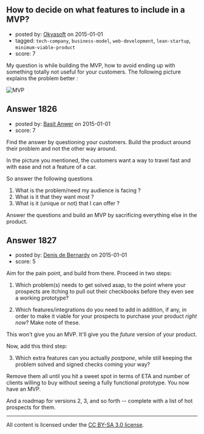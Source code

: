 ## How to decide on what features to include in a MVP?

- posted by: [Okyasoft](https://stackexchange.com/users/294248/okyasoft) on 2015-01-01
- tagged: `tech-company`, `business-model`, `web-development`, `lean-startup`, `minimum-viable-product`
- score: 7

My question is while building the MVP, how to avoid ending up with something totally not useful for your customers. The following picture explains the problem better :

![MVP][1]


  [1]: http://i.stack.imgur.com/7wbWB.jpg


## Answer 1826

- posted by: [Basit Anwer](https://stackexchange.com/users/150816/basit-anwer) on 2015-01-01
- score: 7

Find the answer by questioning your customers. Build the product around their problem and not the other way around.

In the picture you mentioned, the customers want a way to travel fast and with ease and not a feature of a car.

So answer the following questions

 1. What is the problem/need my audience is facing ?
 2. What is it that they want most ?
 3. What is it (unique or not) that I can offer ?

Answer the questions and build an MVP by sacrificing everything else in the product.


## Answer 1827

- posted by: [Denis de Bernardy](https://stackexchange.com/users/182468/denis-de-bernardy) on 2015-01-01
- score: 5

Aim for the pain point, and build from there. Proceed in two steps:

1. Which problem(s) needs to get solved asap, to the point where your prospects are itching to pull out their checkbooks before they even see a working prototype?

2. Which features/integrations do you need to add in addition, if any, in order to make it viable for your prospects to purchase your product *right now*? Make note of these.

This won't give you an MVP. It'll give you the *future* version of your product.

Now, add this third step:

3. Which extra features can you actually *postpone*, while still keeping the problem solved and signed checks coming your way?

Remove them all until you hit a sweet spot in terms of ETA and number of clients willing to buy without seeing a fully functional prototype. You now have an MVP.

And a roadmap for versions 2, 3, and so forth -- complete with a list of hot prospects for them.



---

All content is licensed under the [CC BY-SA 3.0 license](https://creativecommons.org/licenses/by-sa/3.0/).
